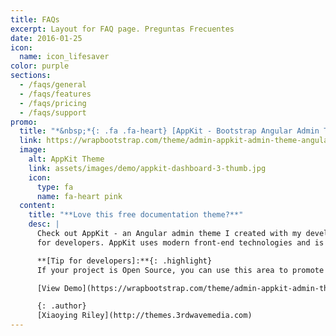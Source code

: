 ```yaml
---
title: FAQs
excerpt: Layout for FAQ page. Preguntas Frecuentes
date: 2016-01-25
icon:
  name: icon_lifesaver
color: purple
sections:
  - /faqs/general
  - /faqs/features
  - /faqs/pricing
  - /faqs/support
promo:
  title: "*&nbsp;*{: .fa .fa-heart} [AppKit - Bootstrap Angular Admin Theme for Developers](https://wrapbootstrap.com/theme/admin-appkit-admin-theme-angularjs-WB051SCJ1?ref=3wm)"
  link: https://wrapbootstrap.com/theme/admin-appkit-admin-theme-angularjs-WB051SCJ1?ref=3wm
  image:
    alt: AppKit Theme
    link: assets/images/demo/appkit-dashboard-3-thumb.jpg
    icon:
      type: fa
      name: fa-heart pink
  content:
    title: "**Love this free documentation theme?**"
    desc: |
      Check out AppKit - an Angular admin theme I created with my developer friend [Tom Najdek](https://twitter.com/tnajdek)
      for developers. AppKit uses modern front-end technologies and is packed with useful components and widgets to speed up your app development.

      **[Tip for developers]:**{: .highlight}
      If your project is Open Source, you can use this area to promote your other projects or hold third party adverts like Bootstrap and FontAwesome do!

      [View Demo](https://wrapbootstrap.com/theme/admin-appkit-admin-theme-angularjs-WB051SCJ1?ref=3wm){: .btn .btn-cta}

      {: .author}
      [Xiaoying Riley](http://themes.3rdwavemedia.com)
---
```

